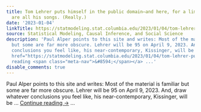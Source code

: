 ```yaml
---
title: Tom Lehrer puts himself in the public domain—and here, for a limited time,
  are all his songs. (Really.)
date: '2023-01-04'
linkTitle: https://statmodeling.stat.columbia.edu/2023/01/04/tom-lehrer-puts-himself-in-the-public-domain-and-here-for-a-limited-time-are-all-his-songs-really/
source: Statistical Modeling, Causal Inference, and Social Science
description: 'Paul Alper points to this site and writes: Most of the material is familiar
  but some are far more obscure. Lehrer will be 95 on April 9, 2023. And, draw whatever
  conclusions you feel like, his near-contemporary, Kissinger, will be &#8230; <a
  href="https://statmodeling.stat.columbia.edu/2023/01/04/tom-lehrer-puts-himself-in-the-public-domain-and-here-for-a-limited-time-are-all-his-songs-really/">Continue
  reading <span class="meta-nav">&#8594;</span></a> ...'
disable_comments: true
---
```

Paul Alper points to this site and writes: Most of the material is familiar but some are far more obscure. Lehrer will be 95 on April 9, 2023. And, draw whatever conclusions you feel like, his near-contemporary, Kissinger, will be &#8230; <a href="https://statmodeling.stat.columbia.edu/2023/01/04/tom-lehrer-puts-himself-in-the-public-domain-and-here-for-a-limited-time-are-all-his-songs-really/">Continue reading <span class="meta-nav">&#8594;</span></a> ...
